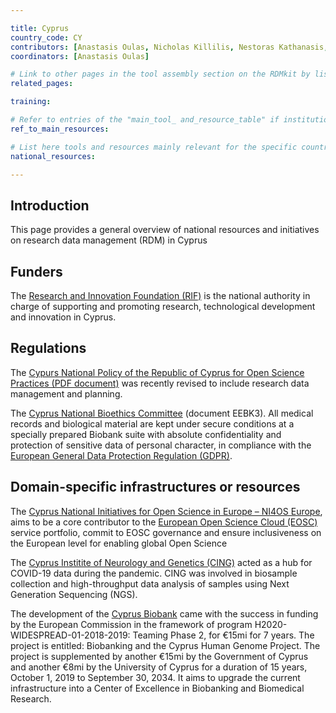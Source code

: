 ```yaml
---

title: Cyprus
country_code: CY
contributors: [Anastasis Oulas, Nicholas Killilis, Nestoras Kathanasis, George Spyrou, Vasilis Promponas]
coordinators: [Anastasis Oulas]

# Link to other pages in the tool assembly section on the RDMkit by listing the page_id 
related_pages:

training:

# Refer to entries of the "main_tool_ and_resource_table" if institutions, organizations and projects from the country contribute to the development of international tools and resources. 
ref_to_main_resources: 

# List here tools and resources mainly relevant for the specific country
national_resources: 

---
```

<!---All the resources added above will appear on the table at the bottom of the page--->

<!---Following information for the page text--->
<!---Use this template as guidance, all fields are optional. Feel free to modify any section if you think it is necessary--->
<!---If the information is already in another resource, please include the link instead of duplicating information--->
<!---Please focus on resources that are relevant for the whole country for life sciences--->

## Introduction 
This page provides a general overview of national resources and initiatives on research data management (RDM) in Cyprus

## Funders
The [Research and Innovation Foundation (RIF)](https://www.research.org.cy/en/) is the national authority in charge of supporting and promoting research, technological development and innovation in Cyprus.

## Regulations
The [Cypurs National Policy of the Republic of Cyprus for Open Science Practices (PDF document)](https://www.dmrid.gov.cy/dmrid/research.nsf/All/877E9BEBAF67EE6CC2258859003DF656/$file/%CE%95%CE%B8%CE%BD%CE%B9%CE%BA%CE%AE%20%CE%A0%CE%BF%CE%BB%CE%B9%CF%84%CE%B9%CE%BA%CE%AE%20%CE%91%CE%BD%CE%BF%CE%B9%CE%BA%CF%84%CE%AE%CF%82%20%CE%95%CF%80%CE%B9%CF%83%CF%84%CE%AE%CE%BC%CE%B7%CF%82.pdf?) was recently revised to include research data management and planning.

The [Cyprus National Bioethics Committee](http://www.bioethics.gov.cy/moh/cnbc/cnbc.nsf/index_en/index_en?OpenDocument) (document EEBK3). 
All medical records and biological material are kept under secure conditions at a specially prepared 
Biobank suite with absolute confidentiality and protection of sensitive data of personal character, 
in compliance with the [European General Data Protection Regulation (GDPR)](https://gdpr.eu/what-is-gdpr/).

## Domain-specific infrastructures or resources

The [Cyprus National Initiatives for Open Science in Europe – NI4OS Europe](https://ni4os.eu/overview/), aims to be a core contributor to the [European Open Science Cloud (EOSC)](https://www.eosc-portal.eu/) service portfolio, commit to EOSC governance and ensure inclusiveness on the European level for enabling global Open Science

The [Cyprus Institite of Neurology and Genetics (CING)](https://www.cing.ac.cy/) acted as a hub for COVID-19 data during the pandemic. CING was involved in biosample collection and high-throughput data analysis of samples using Next Generation Sequencing (NGS).

The development of the [Cyprus Biobank](http://www.biobank.cy/) came with the success in funding by the European Commission in the framework of 
program H2020-WIDESPREAD-01-2018-2019: Teaming Phase 2, for €15mi for 7 years. 
The project is entitled: Biobanking and the Cyprus Human Genome Project. The project 
is supplemented by another €15mi by the Government of Cyprus and another €8mi by the 
University of Cyprus for a duration of 15 years, October 1, 2019 to September 30, 2034. 
It aims to upgrade the current infrastructure into a Center of Excellence in Biobanking and Biomedical Research.
